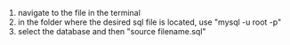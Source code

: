 1. navigate to the file in the terminal
2. in the folder where the desired sql file is located,
   use "mysql -u root -p"
3. select the database and then "source filename.sql"
